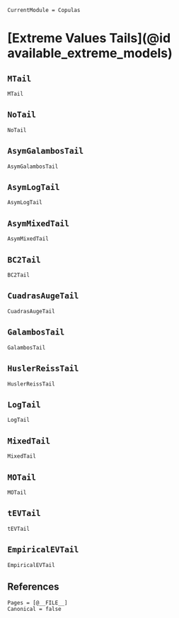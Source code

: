 ```@meta
CurrentModule = Copulas
```

# [Extreme Values Tails](@id available_extreme_models)

## `MTail`
```@docs; canonical=false
MTail
```


## `NoTail`
```@docs; canonical=false
NoTail
```

## `AsymGalambosTail`
```@docs; canonical=false
AsymGalambosTail
```

## `AsymLogTail`
```@docs; canonical=false
AsymLogTail
```

## `AsymMixedTail`
```@docs; canonical=false
AsymMixedTail
```

## `BC2Tail`
```@docs; canonical=false
BC2Tail
```

## `CuadrasAugeTail`
```@docs; canonical=false
CuadrasAugeTail
```

## `GalambosTail`
```@docs; canonical=false
GalambosTail
```

## `HuslerReissTail`
```@docs; canonical=false
HuslerReissTail
```

## `LogTail`
```@docs; canonical=false
LogTail
```

## `MixedTail`
```@docs; canonical=false
MixedTail
```

## `MOTail`
```@docs; canonical=false
MOTail
```

## `tEVTail`
```@docs; canonical=false
tEVTail
```

## `EmpiricalEVTail`
```@docs; canonical=false
EmpiricalEVTail
```

## References

```@bibliography
Pages = [@__FILE__]
Canonical = false
```